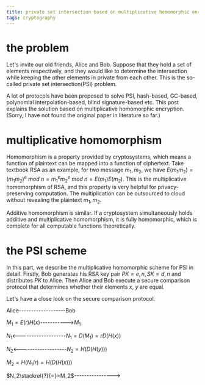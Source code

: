 ```yaml
---
title: private set intersection based on multiplicative homomorphic encryption
tags: cryptography
---
```


# the problem

Let's invite our old friends, Alice and Bob. Suppose that they hold a set of elements respectively, and they would like to determine the intersection while keeping the other elements in private from each other. This is the so-called private set intersection(PSI) problem.

A lot of protocols have been proposed to solve PSI, hash-based, GC-based, polynomial interpolation-based, blind signature-based etc. This post explains the solution based on multiplicative homomorphic encryption. (Sorry, I have not found the original paper in literature so far.)

# multiplicative homomorphism

Homomorphism is a property provided by cryptosystems, which means a function of plaintext can be mapped into a function of ciphertext. Take textbook RSA as an example, for two message $m_1, m_2$, we have $E(m_1m_2) = (m_1m_2)^e\ mod\ n = m_1^em_2^e\ mod\ n =E(m_1)E(m_2)$. This is the multiplicative homomorphism of RSA, and this property is very helpful for privacy-preserving computation. The multiplication can be outsourced to cloud without revealing the plaintext $m_1, m_2$.

Additive homomorphism is similar. If a cryptosystem simultaneously holds additive and multiplicative homomorphism, it is fully homomorphic, which is complete for all computable functions theoretically.

# the PSI scheme

In this part, we describe the multiplicative homomorphic scheme for PSI in detail. Firstly, Bob generates his RSA key pair $PK={e,n}, SK={d,n}$ and distributes $PK$ to Alice. Then Alice and Bob execute a secure comparison protocol that determines whether their elements $x$, $y$ are equal.

Let's have a close look on the secure comparison protocol.

Alice-------------------Bob

$M_1=E(r)H(x)$----------->$M_1$

$N_1$<-------------------$N_1=D(M_1)=rD(H(x))$

$N_2$<-------------------$N_2=H(D(H(y)))$

$M_2=H(N_1/r)=H(D(H(x)))$

$N_2\stackrel{?}{=}=M_2$---------------->

